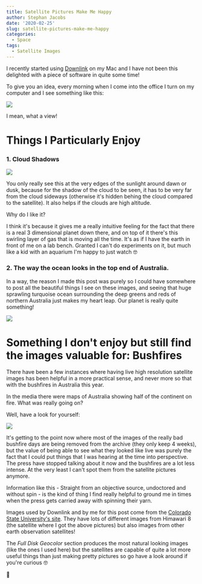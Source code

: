 ```yaml
---
title: Satellite Pictures Make Me Happy
author: Stephan Jacobs
date: '2020-02-25'
slug: satellite-pictures-make-me-happy
categories:
  - Space
tags:
  - Satellite Images
---
```


I recently started using [Downlink](http://downlinkapp.com) on my Mac and I have not been this delighted with a piece of software in quite some time!

To give you an idea, every morning when I come into the office I turn on my computer and I see something like this:

![](/post/2020-02-25-satellite-pictures-make-me-happy_files/australia_himawari_ahi_true_color.jpg)

I mean, what a view!

# Things I Particularly Enjoy

### 1. Cloud Shadows

![](/post/2020-02-25-satellite-pictures-make-me-happy_files/australia_himawari_shadows.png)

You only really see this at the very edges of the sunlight around dawn or dusk, because for the shadow of the cloud to be seen, it has to be very far from the cloud sideways (otherwise it's hidden behing the cloud compared to the satellite). It also helps if the clouds are high altitude.

Why do I like it?

I think it's because it gives me a really intuitive feeling for the fact that there is a real 3 dimensional planet down there, and on top of it there's this swirling layer of gas that is moving all the time. It's as if I have the earth in front of me on a lab bench. Granted I can't do experiments on it, but much like a kid with an aquarium I'm happy to just watch 🤓

### 2. The way the ocean looks in the top end of Australia.


In a way, the reason I made this post was purely so I could have somewhere to post all the beautiful things I see on these images, and seeing that huge sprawling turquoise ocean surrounding the deep greens and reds of northern Australia just makes my heart leap. Our planet is really quite something!

![](/post/2020-02-25-satellite-pictures-make-me-happy_files/north_australia_himawari_14feb.jpg)

# Something I don't enjoy but still find the images valuable for: Bushfires

There have been a few instances where having live high resolution satellite images has been helpful in a more practical sense, and never more so that with the bushfires in Australia this year.

In the media there were maps of Australia showing half of the continent on fire. What was really going on?

Well, have a look for yourself:

![](/post/2020-02-25-satellite-pictures-make-me-happy_files/australia_himawari_bushfire30jan20.jpg)

It's getting to the point now where most of the images of the really bad bushfire days are being removed from the archive (they only keep 4 weeks), but the value of being able to see what they looked like live was purely the fact that I could put things that I was hearing at the time into perspective. The press have stopped talking about it now and the bushfires are a lot less intense. At the very least I can't spot them from the satellite pictures anymore.

Information like this - Straight from an objective source, undoctored and without spin - is the kind of thing I find really helpful to ground me in times when the press gets carried away with spinning their yarn.

Images used by Downlink and by me for this post come from the [Colorado State University's site](http://rammb.cira.colostate.edu/ramsdis/online/himawari-8.asp). They have lots of different images from Himawari 8 (the satellite where I got the above pictures) but also images from other earth observation satellites!

The _Full Disk Geocolor_ section produces the most natural looking images (like the ones I used here) but the satellites are capable of quite a lot more useful things than just making pretty pictures so go have a look around if you're curious 🤓

🐒
